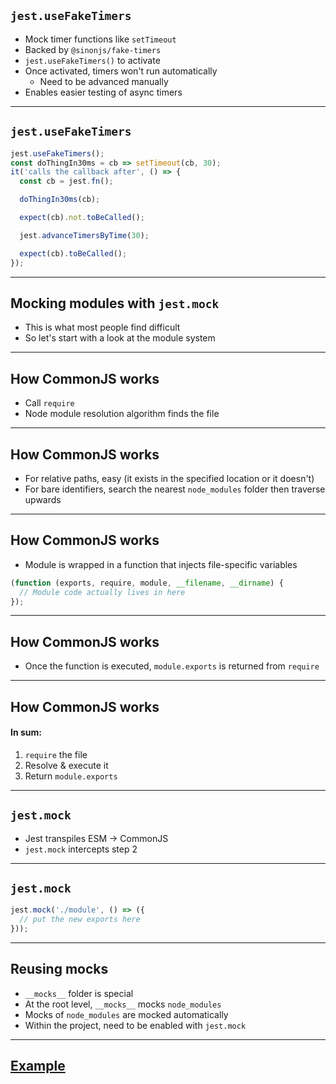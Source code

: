 ## `jest.useFakeTimers`

- Mock timer functions like `setTimeout`
- Backed by `@sinonjs/fake-timers`
- `jest.useFakeTimers()` to activate
- Once activated, timers won't run automatically
  - Need to be advanced manually
- Enables easier testing of async timers

---

## `jest.useFakeTimers`

```js
jest.useFakeTimers();
const doThingIn30ms = cb => setTimeout(cb, 30);
it('calls the callback after', () => {
  const cb = jest.fn();

  doThingIn30ms(cb);

  expect(cb).not.toBeCalled();

  jest.advanceTimersByTime(30);

  expect(cb).toBeCalled();
});
```

---

## Mocking modules with `jest.mock`

- This is what most people find difficult
- So let's start with a look at the module system

---

## How CommonJS works

- Call `require`
- Node module resolution algorithm finds the file

---

## How CommonJS works

- For relative paths, easy (it exists in the specified location or it doesn't)
- For bare identifiers, search the nearest `node_modules` folder then traverse upwards

---

## How CommonJS works

- Module is wrapped in a function that injects file-specific variables

```js
(function (exports, require, module, __filename, __dirname) {
  // Module code actually lives in here
});
```

---

## How CommonJS works

- Once the function is executed, `module.exports` is returned from `require`

---

## How CommonJS works

#### In sum:

1. `require` the file
2. Resolve & execute it
3. Return `module.exports`

---

## `jest.mock`

- Jest transpiles ESM -> CommonJS
- `jest.mock` intercepts step 2

---

## `jest.mock`

```js
jest.mock('./module', () => ({
  // put the new exports here
}));
```

---

## Reusing mocks

- `__mocks__` folder is special
- At the root level, `__mocks__` mocks `node_modules`
- Mocks of `node_modules` are mocked automatically
- Within the project, need to be enabled with `jest.mock`

---

## [Example](https://codesandbox.io/p/sandbox/jest-mock-sandbox-mw7u82?file=/src/MakeApiCall.spec.js)
